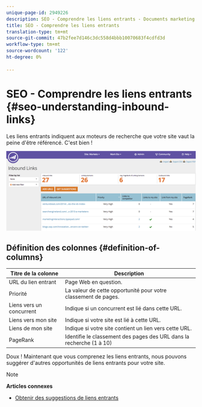 ```yaml
---
unique-page-id: 2949226
description: SEO - Comprendre les liens entrants - Documents marketing - Documentation du produit
title: SEO - Comprendre les liens entrants
translation-type: tm+mt
source-git-commit: 47b2fee7d146c3dc558d4bbb10070683f4cdfd3d
workflow-type: tm+mt
source-wordcount: '122'
ht-degree: 0%

---
```



# SEO - Comprendre les liens entrants {#seo-understanding-inbound-links}

Les liens entrants indiquent aux moteurs de recherche que votre site vaut la peine d&#39;être référencé. C&#39;est bien !

![](assets/image2014-9-18-13-3a18-3a10.png)

## Définition des colonnes {#definition-of-columns}

| Titre de la colonne | Description |
|---|---|
| URL du lien entrant | Page Web en question. |
| Priorité | La valeur de cette opportunité pour votre classement de pages. |
| Liens vers un concurrent | Indique si un concurrent est lié dans cette URL. |
| Liens vers mon site | Indique si votre site est lié à cette URL. |
| Liens de mon site | Indique si votre site contient un lien vers cette URL. |
| PageRank | Identifie le classement des pages des URL dans la recherche (1 à 10) |

Doux ! Maintenant que vous comprenez les liens entrants, nous pouvons suggérer d&#39;autres opportunités de liens entrants pour votre site.

>[!NOTE]
>
>**Articles connexes**
>
>* [Obtenir des suggestions de liens entrants](seo-get-inbound-link-suggestions.md)

>



